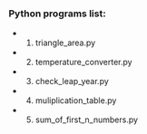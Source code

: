 ### Python programs list:

* 1. triangle_area.py
* 2. temperature_converter.py
* 3. check_leap_year.py
* 4. muliplication_table.py
* 5. sum_of_first_n_numbers.py

